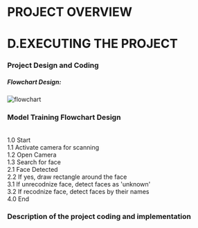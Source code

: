 # PROJECT OVERVIEW

# D.EXECUTING THE PROJECT


### **Project Design and Coding**

##### Flowchart Design:

![flowchart](https://user-images.githubusercontent.com/121369021/211849364-7463801c-9484-4da9-8f14-cd2950333ccf.png)
### Model Training Flowchart Design

<br>1.0 Start
<br>1.1 Activate camera for scanning
<br>1.2 Open Camera
<br>1.3 Search for face
<br>2.1 Face Detected
<br>2.2 If yes, draw rectangle around the face
<br>3.1 If unrecodnize face, detect faces as 'unknown'
<br>3.2 If recodnize face, detect faces by their names
<br>4.0 End

### **Description of the project coding and implementation**
